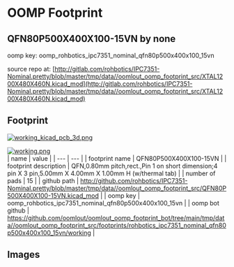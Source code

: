 # OOMP Footprint  
## QFN80P500X400X100-15VN  by none  
  
oomp key: oomp_rohbotics_ipc7351_nominal_qfn80p500x400x100_15vn  
  
source repo at: [http://gitlab.com/rohbotics/IPC7351-Nominal.pretty/blob/master/tmp/data//oomlout_oomp_footprint_src/XTAL1200X480X460N.kicad_mod](http://gitlab.com/rohbotics/IPC7351-Nominal.pretty/blob/master/tmp/data//oomlout_oomp_footprint_src/XTAL1200X480X460N.kicad_mod)  
## Footprint  
  
[![working_kicad_pcb_3d.png](working_kicad_pcb_3d_600.png)](working_kicad_pcb_3d.png)  
  
[![working.png](working_600.png)](working.png)  
| name | value | 
| --- | --- | 
| footprint name | QFN80P500X400X100-15VN | 
| footprint description | QFN,0.80mm pitch,rect.,Pin 1 on short dimension;4 pin X 3 pin,5.00mm X 4.00mm X 1.00mm H (w/thermal tab) | 
| number of pads | 15 | 
| github path | http://github.com/rohbotics/IPC7351-Nominal.pretty/blob/master/tmp/data//oomlout_oomp_footprint_src/QFN80P500X400X100-15VN.kicad_mod | 
| oomp key | oomp_rohbotics_ipc7351_nominal_qfn80p500x400x100_15vn | 
| oomp bot github | https://github.com/oomlout/oomlout_oomp_footprint_bot/tree/main/tmp/data//oomlout_oomp_footprint_src/footprints/rohbotics_ipc7351_nominal_qfn80p500x400x100_15vn/working | 
## Images  
